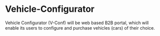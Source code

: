 # Vehicle-Configurator
Vehicle Configurator (V-Conf) will be web based B2B portal, which will enable its users to configure and purchase vehicles (cars) of their choice.
